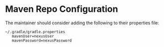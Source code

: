# Maven Repo Configuration #

The maintainer should consider adding the following to their properties file:

    ~/.gradle/gradle.properties
       mavenUser=nexusUser
       mavenPassword=nexusPassword

